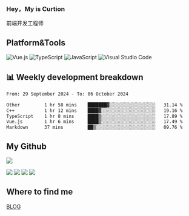 ### Hey，My is Curtion
前端开发工程师
## Platform&Tools

![Vue.js](https://img.shields.io/badge/-Vue.js-4FC08D?style=flat-square&logo=Vue.js&logoColor=white)
![TypeScript](https://img.shields.io/badge/-TypeScript-007ACC?style=flat-square&logo=typescript&logoColor=white)
![JavaScript](https://img.shields.io/badge/-JavaScript-F7DF1E?style=flat-square&logo=javascript&logoColor=black)
![Visual Studio Code](https://img.shields.io/badge/-VSCode-007ACC?style=flat-square&logo=Visual-Studio-Code&logoColor=white)

## 📊 Weekly development breakdown

<!--START_SECTION:waka-->

```txt
From: 29 September 2024 - To: 06 October 2024

Other         1 hr 58 mins    ███████▓░░░░░░░░░░░░░░░░░   31.14 %
C++           1 hr 12 mins    ████▓░░░░░░░░░░░░░░░░░░░░   19.16 %
TypeScript    1 hr 8 mins     ████▒░░░░░░░░░░░░░░░░░░░░   17.89 %
Vue.js        1 hr 6 mins     ████▒░░░░░░░░░░░░░░░░░░░░   17.49 %
Markdown      37 mins         ██▒░░░░░░░░░░░░░░░░░░░░░░   09.76 %
```

<!--END_SECTION:waka-->

## My Github

![](http://github-profile-summary-cards.vercel.app/api/cards/profile-details?username=curtion&theme=nord_bright)

![](http://github-profile-summary-cards.vercel.app/api/cards/stats?username=curtion&theme=nord_bright)
![](http://github-profile-summary-cards.vercel.app/api/cards/productive-time?username=curtion&theme=nord_bright&utcOffset=8)
![](http://github-profile-summary-cards.vercel.app/api/cards/repos-per-language?username=curtion&theme=nord_bright)
![](http://github-profile-summary-cards.vercel.app/api/cards/most-commit-language?username=curtion&theme=nord_bright)

## Where to find me

[BLOG](https://blog.3gxk.net)
